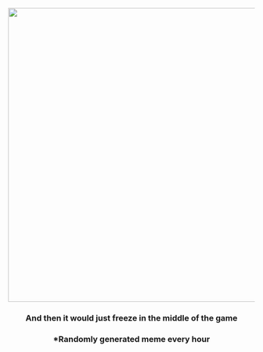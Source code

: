 <p align="center">
        <img src="https://i.redd.it/yprelgeiqgc91.gif" width="600" height="600">
        </p>
        <h3 align="center">And then it would just freeze in the middle of the game</h3>
        <h3 align="center">*Randomly generated meme every hour</h3>
    